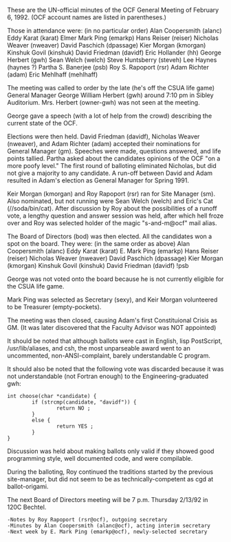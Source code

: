 These are the UN-official minutes of the OCF General Meeting of February 6,
1992.  (OCF account names are listed in parentheses.)

Those in attendance were: (in no particular order)
        Alan Coopersmith (alanc)        Eddy Karat (karat)
        Elmer Mark Ping (emarkp)        Hans Reiser (reiser)
        Nicholas Weaver (nweaver)       David Paschich (dpassage)
        Kier Morgan (kmorgan)           Kinshuk Govil (kinshuk)
        David Friedman (davidf)		Eric Hollander (hh)
	George Herbert (gwh)		Sean Welch (welch)
	Steve Huntsberry (steveh)	Lee Haynes (haynes ?)
	Partha S. Banerjee (psb)	Roy S. Rapoport (rsr)
	Adam Richter (adam)		Eric Mehlhaff (mehlhaff)

The meeting was called to order by the late (he's off the CSUA life game)
General Manager George William Herbert (gwh) around 7:10 pm in Sibley
Auditorium.  Mrs. Herbert (owner-gwh) was not seen at the meeting.

George gave a speech (with a lot of help from the crowd) describing the
current state of the OCF.

Elections were then held.  David Friedman (davidf), Nicholas Weaver
(nweaver), and Adam Richter (adam) accepted their nominations for General
Manager (gm).  Speeches were made, questions answered, and life points
tallied.  Partha asked about the candidates opinions of the OCF "on a more
poofy level." The first round of balloting eliminated Nicholas, but did not
give a majority to any candidate.  A run-off between David and Adam resulted
in Adam's election as General Manager for Spring 1991.

Keir Morgan (kmorgan) and Roy Rapoport (rsr) ran for Site Manager (sm).
Also nominated, but not running were Sean Welch (welch) and Eric's Cat
(//soda/bin/cat).  After discussion by Roy about the possibilities of a
runoff vote, a lengthy question and answer session was held, after which
hell froze over and Roy was selected holder of the magic "s-and-m@ocf" mail
alias.

The Board of Directors (bod) was then elected.  All the candidates won a
spot on the board.  They were: (in the same order as above)
	Alan Coopersmith (alanc)	Eddy Karat (karat)
	E. Mark Ping (emarkp)		Hans Reiser (reiser)
	Nicholas Weaver	(nweaver)	David Paschich (dpassage)
	Kier Morgan (kmorgan)		Kinshuk Govil (kinshuk)
	David Friedman (davidf)		!psb

George was not voted onto the board because he is not currently eligible for
the CSUA life game.

Mark Ping was selected as Secretary (sexy), and Keir Morgan volunteered
to be Treasurer (empty-pockets).

The meeting was then closed, causing Adam's first Constituional Crisis as GM.
(It was later discovered that the Faculty Advisor was NOT appointed)

It should be noted that although ballots were cast in English, lisp
PostScript, /usr/lib/aliases, and csh, the most unparseable award went to an
uncommented, non-ANSI-complaint, barely understandable C program.

It should also be noted that the following vote was discarded because it was
not understandable (not Fortran enough) to the Engineering-graduated gwh:

	int choose(char *candidate) {
        	if (strcmp(candidate, "davidf")) {
                	return NO ;
	        }
        	else {
                	return YES ;
	        }
	}

Discussion was held about making ballots only valid if they showed good
programming style, well documented code, and were compilable.

During the balloting, Roy continued the traditions started by the previous
site-manager, but did not seem to be as technically-competent as cgd at
ballot-origami.

The next Board of Directors meeting will be 7 p.m. Thursday 2/13/92 in 120C
Bechtel.

	-Notes by Roy Rapoport (rsr@ocf), outgoing secretary
	-Minutes by Alan Coopersmith (alanc@ocf), acting interim secretary
	-Next week by E. Mark Ping (emarkp@ocf), newly-selected secretary
